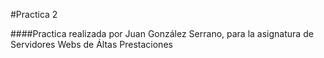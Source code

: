 #Practica 2

####Practica realizada por Juan González Serrano, para la asignatura de Servidores Webs de Áltas Prestaciones

